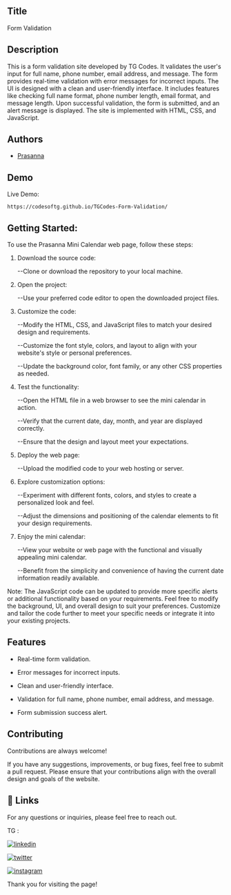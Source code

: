 
## Title

 Form Validation
## Description 

This is a form validation site developed by TG Codes. It validates the user's input for full name, phone number, email address, and message. The form provides real-time validation with error messages for incorrect inputs. The UI is designed with a clean and user-friendly interface. It includes features like checking full name format, phone number length, email format, and message length. Upon successful validation, the form is submitted, and an alert message is displayed. The site is implemented with HTML, CSS, and JavaScript.



## Authors

- [Prasanna](https://github.com/Prasanna02) 


## Demo

Live Demo:

    https://codesoftg.github.io/TGCodes-Form-Validation/
## Getting Started:

To use the Prasanna Mini Calendar web page, follow these steps:

1. Download the source code:
    
    --Clone or download the repository to your local machine.

2. Open the project:
    
    --Use your preferred code editor to open the downloaded project files.

3. Customize the code:
    
    --Modify the HTML, CSS, and JavaScript files to match your desired design and requirements.
    
    --Customize the font style, colors, and layout to align with your website's style or personal preferences.
    
    --Update the background color, font family, or any other CSS properties as needed.

4. Test the functionality:
    
    --Open the HTML file in a web browser to see the mini calendar in action.
    
    --Verify that the current date, day, month, and year are displayed correctly.
    
    --Ensure that the design and layout meet your expectations.

5. Deploy the web page:
    
    --Upload the modified code to your web hosting or server.

6. Explore customization options:
    
    --Experiment with different fonts, colors, and styles to create a personalized look and feel.
    
    --Adjust the dimensions and positioning of the calendar elements to fit your design requirements.

7. Enjoy the mini calendar:
    
    --View your website or web page with the functional and visually appealing mini calendar.
    
    --Benefit from the simplicity and convenience of having the current date information readily available.

Note: The JavaScript code can be updated to provide more specific alerts or additional functionality based on your requirements. Feel free to modify the background, UI, and overall design to suit your preferences. Customize and tailor the code further to meet your specific needs or integrate it into your existing projects.


## Features

- Real-time form validation.

- Error messages for incorrect inputs.

- Clean and user-friendly interface.

- Validation for full name, phone number, email address, and message.

- Form submission success alert.


## Contributing

Contributions are always welcome!

If you have any suggestions, improvements, or bug fixes, feel free to submit a pull request. Please ensure that your contributions align with the overall design and goals of the website. 


## 🔗 Links

For any questions or inquiries, please feel free to reach out. 

TG :

[![linkedin](https://img.shields.io/badge/linkedin-0A66C2?style=for-the-badge&logo=linkedin&logoColor=white)](https://www.linkedin.com/in/prasanna1572/)


[![twitter](https://img.shields.io/badge/twitter-1DA1F2?style=for-the-badge&logo=twitter&logoColor=white)](https://twitter.com/Hirthik_cham)

[![instagram](https://img.shields.io/badge/instagram-E4405F?style=for-the-badge&logo=instagram&logoColor=white)](https://www.instagram.com/moonstrucktraveller003/)

Thank you for visiting the page!